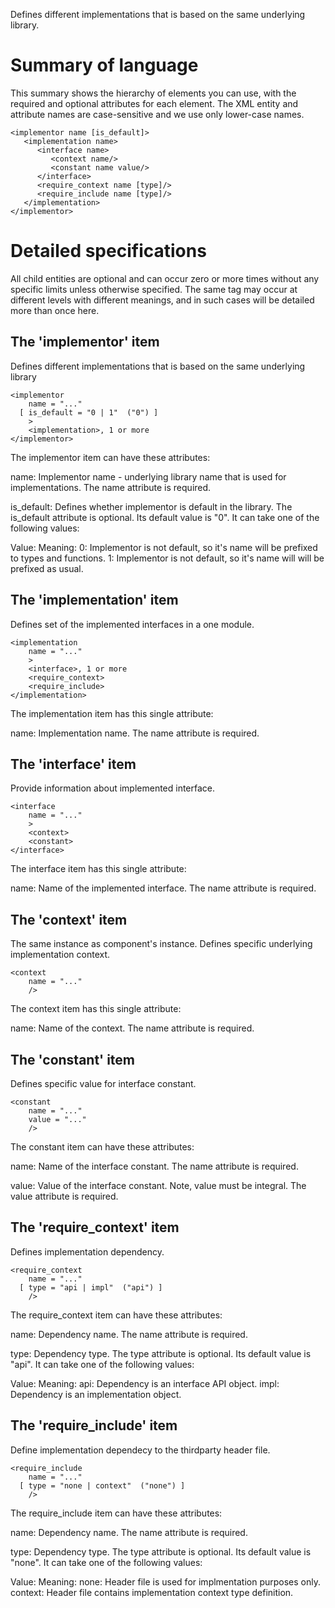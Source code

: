 Defines different implementations that is based on the same underlying
library.

Summary of language
===================

This summary shows the hierarchy of elements you can use, with the
required and optional attributes for each element.  The XML entity and
attribute names are case-sensitive and we use only lower-case names.

    <implementor name [is_default]>
       <implementation name>
          <interface name>
             <context name/>
             <constant name value/>
          </interface>
          <require_context name [type]/>
          <require_include name [type]/>
       </implementation>
    </implementor>

Detailed specifications
=======================

All child entities are optional and can occur zero or more times without
any specific limits unless otherwise specified.  The same tag may occur
at different levels with different meanings, and in such cases will be
detailed more than once here.

The 'implementor' item
----------------------

Defines different implementations that is based on the same underlying
library

    <implementor
        name = "..."
      [ is_default = "0 | 1"  ("0") ]
        >
        <implementation>, 1 or more
    </implementor>

The implementor item can have these attributes:

name:
    Implementor name - underlying library name that is used for
    implementations. The name attribute is required.

is_default:
    Defines whether implementor is default in the library. The is_default
    attribute is optional. Its default value is "0". It can take one of the
    following values:

Value: Meaning:
0: Implementor is not default, so it's name will be prefixed to types and functions.
1: Implementor is not default, so it's name will will be prefixed as usual.


The 'implementation' item
-------------------------

Defines set of the implemented interfaces in a one module.

    <implementation
        name = "..."
        >
        <interface>, 1 or more
        <require_context>
        <require_include>
    </implementation>

The implementation item has this single attribute:

name:
    Implementation name. The name attribute is required.


The 'interface' item
--------------------

Provide information about implemented interface.

    <interface
        name = "..."
        >
        <context>
        <constant>
    </interface>

The interface item has this single attribute:

name:
    Name of the implemented interface. The name attribute is required.


The 'context' item
------------------

The same instance as component's instance. Defines specific underlying
implementation context.

    <context
        name = "..."
        />

The context item has this single attribute:

name:
    Name of the context. The name attribute is required.


The 'constant' item
-------------------

Defines specific value for interface constant.

    <constant
        name = "..."
        value = "..."
        />

The constant item can have these attributes:

name:
    Name of the interface constant. The name attribute is required.

value:
    Value of the interface constant. Note, value must be integral. The value
    attribute is required.


The 'require_context' item
--------------------------

Defines implementation dependency.

    <require_context
        name = "..."
      [ type = "api | impl"  ("api") ]
        />

The require_context item can have these attributes:

name:
    Dependency name. The name attribute is required.

type:
    Dependency type. The type attribute is optional. Its default value is
    "api". It can take one of the following values:

Value: Meaning:
api: Dependency is an interface API object.
impl: Dependency is an implementation object.


The 'require_include' item
--------------------------

Define implementation dependecy to the thirdparty header file.

    <require_include
        name = "..."
      [ type = "none | context"  ("none") ]
        />

The require_include item can have these attributes:

name:
    Dependency name. The name attribute is required.

type:
    Dependency type. The type attribute is optional. Its default value is
    "none". It can take one of the following values:

Value: Meaning:
none: Header file is used for implmentation purposes only.
context: Header file contains implementation context type definition.

